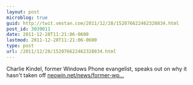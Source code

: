 ```yaml
---
layout: post
microblog: true
guid: http://twit.vmstan.com/2011/12/28/152076622462328834.html
post_id: 3039011
date: 2011-12-28T11:21:06-0600
lastmod: 2011-12-28T11:21:06-0600
type: post
url: /2011/12/28/152076622462328834.html
---
```

Charlie Kindel, former Windows Phone evangelist, speaks out on why it hasn't taken off <a href="http://www.neowin.net/news/former-wp7-evangelist-on-why-it-hasnt-taken-off">neowin.net/news/former-wp…</a>

